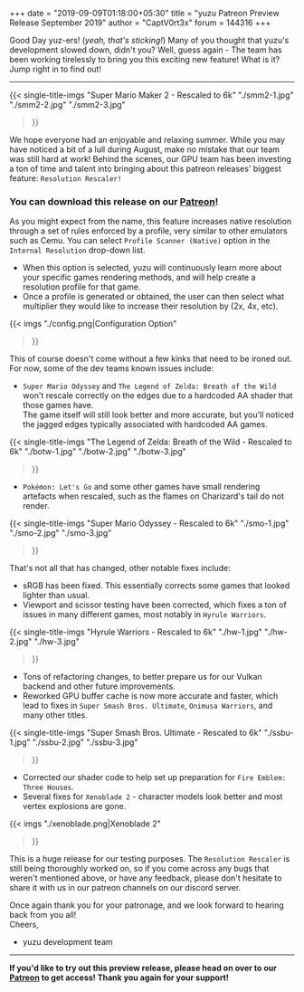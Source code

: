 +++
date = "2019-09-09T01:18:00+05:30"
title = "yuzu Patreon Preview Release September 2019"
author = "CaptV0rt3x"
forum = 144316
+++

Good Day yuz-ers! (*yeah, that's sticking!*)
Many of you thought that yuzu's development slowed down, didn't you?
Well, guess again - The team has been working tirelessly to bring you this exciting new feature!
What is it? Jump right in to find out!
<!--more-->
****
{{< single-title-imgs
    "Super Mario Maker 2 - Rescaled to 6k"
    "./smm2-1.jpg"
    "./smm2-2.jpg"
    "./smm2-3.jpg"
>}}

We hope everyone had an enjoyable and relaxing summer.
While you may have noticed a bit of a lull during August, make no mistake that our team was still hard at work!
Behind the scenes, our GPU team has been investing a ton of time and talent into bringing about this patreon releases' biggest feature: `Resolution Rescaler!`

### You can download this release on our [Patreon](https://www.patreon.com/yuzuteam)!

As you might expect from the name, this feature increases native resolution through a set of rules enforced by a profile, very similar to other emulators such as Cemu.
You can select `Profile Scanner (Native)` option in the `Internal Resolution` drop-down list.

- When this option is selected, yuzu will continuously learn more about your specific games rendering methods, and will help create a resolution profile for that game.
- Once a profile is generated or obtained, the user can then select what multiplier they would like to increase their resolution by (2x, 4x, etc).

{{< imgs
   "./config.png|Configuration Option"
>}}
 
This of course doesn't come without a few kinks that need to be ironed out.
For now, some of the dev teams known issues include:

 - `Super Mario Odyssey` and `The Legend of Zelda: Breath of the Wild` won't rescale correctly on the edges due to a hardcoded AA shader that those games have. <br>
 The game itself will still look better and more accurate, but you'll noticed the jagged edges typically associated with hardcoded AA games.
 
 {{< single-title-imgs
     "The Legend of Zelda: Breath of the Wild - Rescaled to 6k"
     "./botw-1.jpg"
     "./botw-2.jpg"
     "./botw-3.jpg"
 >}}
 
 - `Pokémon: Let's Go` and some other games have small rendering artefacts when rescaled, such as the flames on Charizard's tail do not render.
 
 {{< single-title-imgs
     "Super Mario Odyssey - Rescaled to 6k"
     "./smo-1.jpg"
     "./smo-2.jpg"
     "./smo-3.jpg"
 >}}

That's not all that has changed, other notable fixes include:

- sRGB has been fixed. This essentially corrects some games that looked lighter than usual.
- Viewport and scissor testing have been corrected, which fixes a ton of issues in many different games, most notably in `Hyrule Warriors`.

{{< single-title-imgs
    "Hyrule Warriors - Rescaled to 6k"
    "./hw-1.jpg"
    "./hw-2.jpg"
    "./hw-3.jpg"
>}}

- Tons of refactoring changes, to better prepare us for our Vulkan backend and other future improvements. 
- Reworked GPU buffer cache is now more accurate and faster, which lead to fixes in `Super Smash Bros. Ultimate`, `Onimusa Warriors`, and many other titles.

{{< single-title-imgs
    "Super Smash Bros. Ultimate - Rescaled to 6k"
    "./ssbu-1.jpg"
    "./ssbu-2.jpg"
    "./ssbu-3.jpg"
>}}

- Corrected our shader code to help set up preparation for `Fire Emblem: Three Houses`.
- Several fixes for `Xenoblade 2` - character models look better and most vertex explosions are gone.

{{< imgs
    "./xenoblade.png|Xenoblade 2"
>}}

This is a huge release for our testing purposes.
The `Resolution Rescaler` is still being thoroughly worked on, so if you come across any bugs that weren't mentioned above, or have any feedback, please don't hesitate to share it with us in our patreon channels on our discord server.

Once again thank you for your patronage, and we look forward to hearing back from you all! <br>
Cheers, <br>
- yuzu development team

****
**If you'd like to try out this preview release, please head on over to our [Patreon](https://www.patreon.com/yuzuteam) to get access!
Thank you again for your support!**